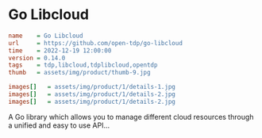 # Go Libcloud

```ini
name    = Go Libcloud
url     = https://github.com/open-tdp/go-libcloud
time    = 2022-12-19 12:00:00
version = 0.14.0
tags    = tdp,libcloud,tdplibcloud,opentdp
thumb   = assets/img/product/thumb-9.jpg

images[]   = assets/img/product/1/details-1.jpg
images[]   = assets/img/product/1/details-2.jpg
images[]   = assets/img/product/1/details-2.jpg
```

A Go library which allows you to manage different cloud resources through a unified and easy to use API...
